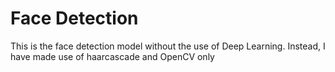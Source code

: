 # Face Detection

This is the face detection model without the use of Deep Learning.
Instead, I have made use of haarcascade and OpenCV only
